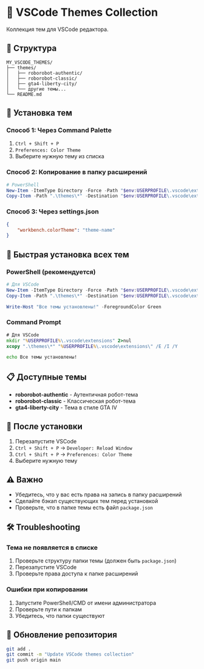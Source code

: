 # 🎨 VSCode Themes Collection

Коллекция тем для VSCode редактора.

## 📁 Структура

```
MY_VSCODE_THEMES/
├── themes/
│   ├── roborobot-authentic/
│   ├── roborobot-classic/
│   ├── gta4-liberty-city/
│   └── другие темы...
└── README.md
```

## 🚀 Установка тем

### Способ 1: Через Command Palette
1. `Ctrl + Shift + P`
2. `Preferences: Color Theme`
3. Выберите нужную тему из списка

### Способ 2: Копирование в папку расширений
```powershell
# PowerShell
New-Item -ItemType Directory -Force -Path "$env:USERPROFILE\.vscode\extensions"
Copy-Item -Path ".\themes\*" -Destination "$env:USERPROFILE\.vscode\extensions\" -Recurse -Force
```

### Способ 3: Через settings.json
```json
{
    "workbench.colorTheme": "theme-name"
}
```

## 🔧 Быстрая установка всех тем

### PowerShell (рекомендуется)
```powershell
# Для VSCode
New-Item -ItemType Directory -Force -Path "$env:USERPROFILE\.vscode\extensions"
Copy-Item -Path ".\themes\*" -Destination "$env:USERPROFILE\.vscode\extensions\" -Recurse -Force

Write-Host "Все темы установлены!" -ForegroundColor Green
```

### Command Prompt
```cmd
# Для VSCode
mkdir "%USERPROFILE%\.vscode\extensions" 2>nul
xcopy ".\themes\*" "%USERPROFILE%\.vscode\extensions\" /E /I /Y

echo Все темы установлены!
```

## 📋 Доступные темы

- **roborobot-authentic** - Аутентичная робот-тема
- **roborobot-classic** - Классическая робот-тема
- **gta4-liberty-city** - Тема в стиле GTA IV

## 🔄 После установки

1. Перезапустите VSCode
2. `Ctrl + Shift + P` → `Developer: Reload Window`
3. `Ctrl + Shift + P` → `Preferences: Color Theme`
4. Выберите нужную тему

## ⚠️ Важно

- Убедитесь, что у вас есть права на запись в папку расширений
- Сделайте бэкап существующих тем перед установкой
- Проверьте, что в папке темы есть файл `package.json`

## 🛠️ Troubleshooting

### Тема не появляется в списке
1. Проверьте структуру папки темы (должен быть `package.json`)
2. Перезапустите VSCode
3. Проверьте права доступа к папке расширений

### Ошибки при копировании
1. Запустите PowerShell/CMD от имени администратора
2. Проверьте пути к папкам
3. Убедитесь, что папки существуют

## 🔄 Обновление репозитория

```bash
git add .
git commit -m "Update VSCode themes collection"
git push origin main
```